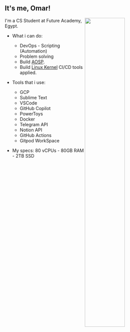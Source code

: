 ## It's me, Omar!

[<img align="right" width="50%" src="https://media.giphy.com/media/836HiJc7pgzy8iNXCn/giphy.gif">](https://media.giphy.com/media/836HiJc7pgzy8iNXCn/giphy.gif)

I'm a CS Student at Future Academy, Egypt.

-   What i can do:
    - DevOps - Scripting (Automation)
    - Problem solving
    - Build [AOSP](https://source.android.com/).
    - Build [Linux Kernel](https://github.com/etahamad/kernel_xiaomi_lavender) CI/CD tools applied.

-   Tools that i use:
    - GCP
    - Sublime Text
    - VSCode
    - GitHub Copilot
    - PowerToys
    - Docker
    - Telegram API
    - Notion API
    - GitHub Actions
    - Gitpod WorkSpace

-   My specs:  80 vCPUs - 80GB RAM - 2TB SSD

